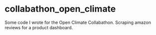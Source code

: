 # collabathon_open_climate
Some code I wrote for the Open Climate Collabathon. Scraping amazon reviews for a product dashboard.
